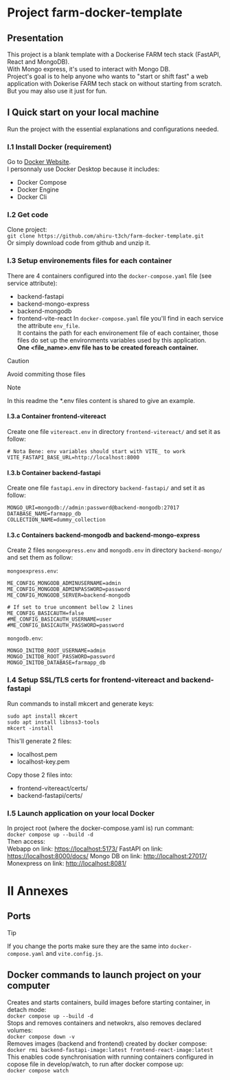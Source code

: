 # Project farm-docker-template

## Presentation
This project is a blank template with a Dockerise FARM tech stack (FastAPI, React and MongoDB).<br>
With Mongo express, it's used to interact with Mongo DB.<br>
Project's goal is to help anyone who wants to "start or shift fast" a web application with Dokerise FARM tech stack on without starting from scratch.<br>
But you may also use it just for fun.<br>

## I Quick start on your local machine
Run the project with the essential explanations and configurations needed.

### I.1 Install Docker (requirement)
Go to [Docker Website](https://www.docker.com/).<br>
I personnaly use Docker Desktop because it includes:<br>
* Docker Compose
* Docker Engine
* Docker Cli

### I.2 Get code
Clone project:<br>
`git clone https://github.com/ahiru-t3ch/farm-docker-template.git`<br>
Or simply download code from github and unzip it.<br>

### I.3 Setup environements files for each container
There are 4 containers configured into the `docker-compose.yaml` file (see service attribute):<br>
* backend-fastapi
* backend-mongo-express
* backend-mongodb
* frontend-vite-react
In `docker-compose.yaml` file you'll find in each service the attribute `env_file`.<br>
It contains the path for each environement file of each container, those files do set up the environments variables used by this application.<br>
**One <file_name>.env file has to be created foreach container.**<br>

> [!CAUTION]
> Avoid commiting those files

> [!NOTE]
> In this readme the *.env files content is shared to give an example.

#### I.3.a Container frontend-vitereact
Create one file `vitereact.env` in directory `frontend-vitereact/` and set it as follow:<br>
```
# Nota Bene: env variables should start with VITE_ to work
VITE_FASTAPI_BASE_URL=http://localhost:8000
```
#### I.3.b Container backend-fastapi
Create one file `fastapi.env` in directory `backend-fastapi/` and set it as follow:<br>
```
MONGO_URI=mongodb://admin:password@backend-mongodb:27017
DATABASE_NAME=farmapp_db
COLLECTION_NAME=dummy_collection
```

#### I.3.c Containers backend-mongodb and backend-mongo-express
Create 2 files `mongoexpress.env` and `mongodb.env` in directory `backend-mongo/` and set them as follow:<br>

`mongoexpress.env`:<br>
```
ME_CONFIG_MONGODB_ADMINUSERNAME=admin
ME_CONFIG_MONGODB_ADMINPASSWORD=password
ME_CONFIG_MONGODB_SERVER=backend-mongodb

# If set to true uncomment bellow 2 lines
ME_CONFIG_BASICAUTH=false
#ME_CONFIG_BASICAUTH_USERNAME=user
#ME_CONFIG_BASICAUTH_PASSWORD=password
```

`mongodb.env`:<br>
```
MONGO_INITDB_ROOT_USERNAME=admin
MONGO_INITDB_ROOT_PASSWORD=password
MONGO_INITDB_DATABASE=farmapp_db
```

### I.4 Setup SSL/TLS certs for frontend-vitereact and backend-fastapi
Run commands to install mkcert and generate keys:<br>
```
sudo apt install mkcert
sudo apt install libnss3-tools
mkcert -install
```

This'll generate 2 files:<br>
* localhost.pem
* localhost-key.pem

Copy those 2 files into: <br>
* frontend-vitereact/certs/
* backend-fastapi/certs/

### I.5 Launch application on your local Docker
In project root (where the docker-compose.yaml is) run commant:<br>
`docker compose up --build -d`<br>
Then access:<br>
Webapp on link: [https://localhost:5173/](http://localhost:5173/)
FastAPI on link: [https://localhost:8000/docs/](https://localhost:8000/docs/)
Mongo DB on link: [http://localhost:27017/](http://localhost:27017/)
Monexpress on link: [http://localhost:8081/](http://localhost:8081/)

# II Annexes
## Ports
> [!TIP]
> If you change the ports make sure they are the same into `docker-compose.yaml` and `vite.config.js`.

## Docker commands to launch project on your computer
Creates and starts containers, build images before starting container, in detach mode:<br>
`docker compose up --build -d`<br>
Stops and removes containers and netwokrs, also removes declared volumes:<br>
`docker compose down -v`<br>
Removes images (backend and frontend) created by docker compose:<br>
`docker rmi backend-fastapi-image:latest frontend-react-image:latest`<br>
This enables code synchronisation with running containers configured in copose file in develop/watch, to run after docker compose up:<br>
`docker compose watch`<br>